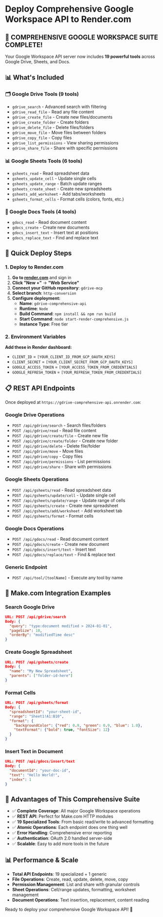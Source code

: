 # Deploy Comprehensive Google Workspace API to Render.com

## 🎉 **COMPREHENSIVE GOOGLE WORKSPACE SUITE COMPLETE!**

Your Google Workspace API server now includes **19 powerful tools** across Google Drive, Sheets, and Docs.

## **📊 What's Included**

### **🗂️ Google Drive Tools (9 tools)**
- `gdrive_search` - Advanced search with filtering
- `gdrive_read_file` - Read any file content
- `gdrive_create_file` - Create new files/documents
- `gdrive_create_folder` - Create folders
- `gdrive_delete_file` - Delete files/folders
- `gdrive_move_file` - Move files between folders
- `gdrive_copy_file` - Copy files
- `gdrive_list_permissions` - View sharing permissions
- `gdrive_share_file` - Share with specific permissions

### **📊 Google Sheets Tools (6 tools)**
- `gsheets_read` - Read spreadsheet data
- `gsheets_update_cell` - Update single cells
- `gsheets_update_range` - Batch update ranges
- `gsheets_create_sheet` - Create new spreadsheets
- `gsheets_add_worksheet` - Add tabs/worksheets
- `gsheets_format_cells` - Format cells (colors, fonts, etc.)

### **📝 Google Docs Tools (4 tools)**
- `gdocs_read` - Read document content
- `gdocs_create` - Create new documents
- `gdocs_insert_text` - Insert text at positions
- `gdocs_replace_text` - Find and replace text

## **🚀 Quick Deploy Steps**

### 1. Deploy to Render.com

1. **Go to [render.com](https://render.com)** and sign in
2. **Click "New +"** → **"Web Service"**
3. **Connect your GitHub repository**: `gdrive-mcp`
4. **Select branch**: `http-conversion`
5. **Configure deployment:**
   - **Name**: `gdrive-comprehensive-api`
   - **Runtime**: `Node`
   - **Build Command**: `npm install && npm run build`
   - **Start Command**: `node start-render-comprehensive.js`
   - **Instance Type**: Free tier

### 2. Environment Variables

**Add these in Render dashboard:**
- `CLIENT_ID` = `[YOUR_CLIENT_ID_FROM_GCP_OAUTH_KEYS]`
- `CLIENT_SECRET` = `[YOUR_CLIENT_SECRET_FROM_GCP_OAUTH_KEYS]`
- `GOOGLE_ACCESS_TOKEN` = `[YOUR_ACCESS_TOKEN_FROM_CREDENTIALS]`
- `GOOGLE_REFRESH_TOKEN` = `[YOUR_REFRESH_TOKEN_FROM_CREDENTIALS]`

## **📋 REST API Endpoints**

Once deployed at `https://gdrive-comprehensive-api.onrender.com`:

### **Google Drive Operations**
- `POST /api/gdrive/search` - Search files/folders
- `POST /api/gdrive/read` - Read file content
- `POST /api/gdrive/create/file` - Create new file
- `POST /api/gdrive/create/folder` - Create new folder
- `POST /api/gdrive/delete` - Delete file/folder
- `POST /api/gdrive/move` - Move files
- `POST /api/gdrive/copy` - Copy files
- `POST /api/gdrive/permissions` - List permissions
- `POST /api/gdrive/share` - Share with permissions

### **Google Sheets Operations**
- `POST /api/gsheets/read` - Read spreadsheet data
- `POST /api/gsheets/update/cell` - Update single cell
- `POST /api/gsheets/update/range` - Update range of cells
- `POST /api/gsheets/create` - Create new spreadsheet
- `POST /api/gsheets/add/worksheet` - Add worksheet tab
- `POST /api/gsheets/format` - Format cells

### **Google Docs Operations**
- `POST /api/gdocs/read` - Read document content
- `POST /api/gdocs/create` - Create new document
- `POST /api/gdocs/insert/text` - Insert text
- `POST /api/gdocs/replace/text` - Find & replace text

### **Generic Endpoint**
- `POST /api/tool/[toolName]` - Execute any tool by name

## **🔧 Make.com Integration Examples**

### **Search Google Drive**
```json
URL: POST /api/gdrive/search
Body: {
  "query": "type:document modified > 2024-01-01",
  "pageSize": 10,
  "orderBy": "modifiedTime desc"
}
```

### **Create Google Spreadsheet**
```json
URL: POST /api/gsheets/create
Body: {
  "name": "My New Spreadsheet",
  "parents": ["folder-id-here"]
}
```

### **Format Cells**
```json
URL: POST /api/gsheets/format
Body: {
  "spreadsheetId": "your-sheet-id",
  "range": "Sheet1!A1:B10",
  "format": {
    "backgroundColor": {"red": 0.9, "green": 0.9, "blue": 1.0},
    "textFormat": {"bold": true, "fontSize": 12}
  }
}
```

### **Insert Text in Document**
```json
URL: POST /api/gdocs/insert/text
Body: {
  "documentId": "your-doc-id",
  "text": "Hello World!",
  "index": 1
}
```

## **🎯 Advantages of This Comprehensive Suite**

- ✅ **Complete Coverage**: All major Google Workspace operations
- ✅ **REST API**: Perfect for Make.com HTTP modules
- ✅ **19 Specialized Tools**: From basic read/write to advanced formatting
- ✅ **Atomic Operations**: Each endpoint does one thing well
- ✅ **Error Handling**: Comprehensive error reporting
- ✅ **Authentication**: OAuth 2.0 handled server-side
- ✅ **Scalable**: Easy to add more tools in the future

## **📊 Performance & Scale**

- **Total API Endpoints**: 19 specialized + 1 generic
- **File Operations**: Create, read, update, delete, move, copy
- **Permission Management**: List and share with granular controls
- **Sheet Operations**: Cell/range updates, formatting, worksheet management
- **Document Operations**: Text insertion, replacement, content reading

Ready to deploy your comprehensive Google Workspace API! 🚀